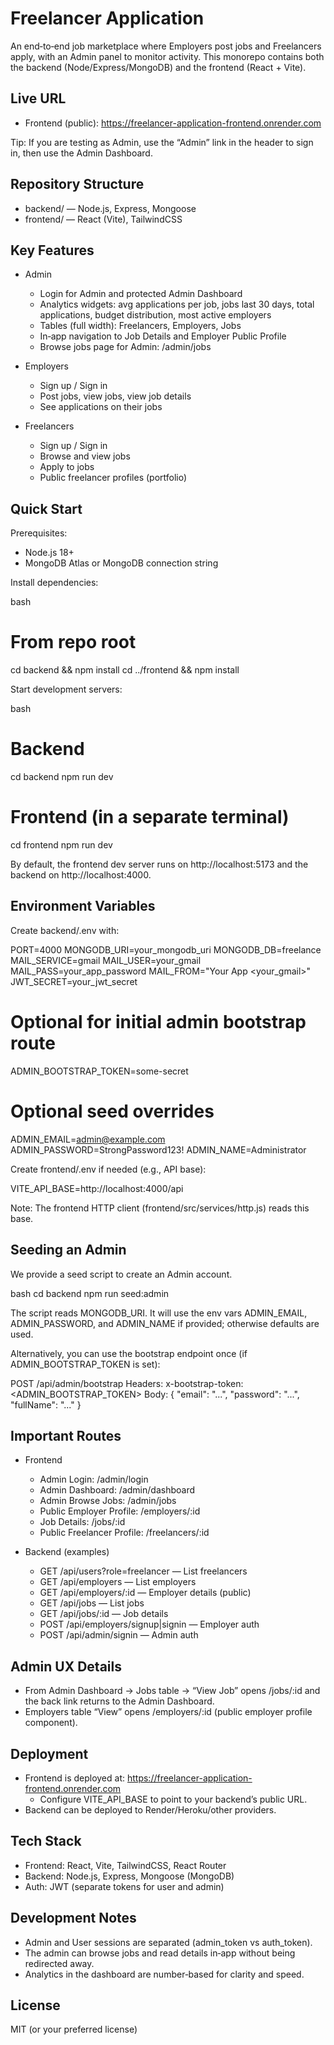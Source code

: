 # Freelancer Application

An end‑to‑end job marketplace where Employers post jobs and Freelancers apply, with an Admin panel to monitor activity. This monorepo contains both the backend (Node/Express/MongoDB) and the frontend (React + Vite).

## Live URL

- Frontend (public): https://freelancer-application-frontend.onrender.com

Tip: If you are testing as Admin, use the “Admin” link in the header to sign in, then use the Admin Dashboard.

## Repository Structure

- backend/ — Node.js, Express, Mongoose
- frontend/ — React (Vite), TailwindCSS

## Key Features

- Admin
  - Login for Admin and protected Admin Dashboard
  - Analytics widgets: avg applications per job, jobs last 30 days, total applications, budget distribution, most active employers
  - Tables (full width): Freelancers, Employers, Jobs
  - In‑app navigation to Job Details and Employer Public Profile
  - Browse jobs page for Admin: /admin/jobs

- Employers
  - Sign up / Sign in
  - Post jobs, view jobs, view job details
  - See applications on their jobs

- Freelancers
  - Sign up / Sign in
  - Browse and view jobs
  - Apply to jobs
  - Public freelancer profiles (portfolio)

## Quick Start

Prerequisites:

- Node.js 18+
- MongoDB Atlas or MongoDB connection string

Install dependencies:

bash
# From repo root
cd backend && npm install
cd ../frontend && npm install


Start development servers:

bash
# Backend
cd backend
npm run dev

# Frontend (in a separate terminal)
cd frontend
npm run dev


By default, the frontend dev server runs on http://localhost:5173 and the backend on http://localhost:4000.

## Environment Variables

Create backend/.env with:


PORT=4000
MONGODB_URI=your_mongodb_uri
MONGODB_DB=freelance
MAIL_SERVICE=gmail
MAIL_USER=your_gmail
MAIL_PASS=your_app_password
MAIL_FROM="Your App <your_gmail>"
JWT_SECRET=your_jwt_secret

# Optional for initial admin bootstrap route
ADMIN_BOOTSTRAP_TOKEN=some-secret

# Optional seed overrides
ADMIN_EMAIL=admin@example.com
ADMIN_PASSWORD=StrongPassword123!
ADMIN_NAME=Administrator


Create frontend/.env if needed (e.g., API base):


VITE_API_BASE=http://localhost:4000/api


Note: The frontend HTTP client (frontend/src/services/http.js) reads this base.

## Seeding an Admin

We provide a seed script to create an Admin account.

bash
cd backend
npm run seed:admin


The script reads MONGODB_URI. It will use the env vars ADMIN_EMAIL, ADMIN_PASSWORD, and ADMIN_NAME if provided; otherwise defaults are used.

Alternatively, you can use the bootstrap endpoint once (if ADMIN_BOOTSTRAP_TOKEN is set):


POST /api/admin/bootstrap
Headers: x-bootstrap-token: <ADMIN_BOOTSTRAP_TOKEN>
Body: { "email": "...", "password": "...", "fullName": "..." }


## Important Routes

- Frontend
  - Admin Login: /admin/login
  - Admin Dashboard: /admin/dashboard
  - Admin Browse Jobs: /admin/jobs
  - Public Employer Profile: /employers/:id
  - Job Details: /jobs/:id
  - Public Freelancer Profile: /freelancers/:id

- Backend (examples)
  - GET /api/users?role=freelancer — List freelancers
  - GET /api/employers — List employers
  - GET /api/employers/:id — Employer details (public)
  - GET /api/jobs — List jobs
  - GET /api/jobs/:id — Job details
  - POST /api/employers/signup|signin — Employer auth
  - POST /api/admin/signin — Admin auth

## Admin UX Details

- From Admin Dashboard → Jobs table → “View Job” opens /jobs/:id and the back link returns to the Admin Dashboard.
- Employers table “View” opens /employers/:id (public employer profile component).

## Deployment

- Frontend is deployed at: https://freelancer-application-frontend.onrender.com
  - Configure VITE_API_BASE to point to your backend’s public URL.
- Backend can be deployed to Render/Heroku/other providers.

## Tech Stack

- Frontend: React, Vite, TailwindCSS, React Router
- Backend: Node.js, Express, Mongoose (MongoDB)
- Auth: JWT (separate tokens for user and admin)

## Development Notes

- Admin and User sessions are separated (admin_token vs auth_token).
- The admin can browse jobs and read details in‑app without being redirected away.
- Analytics in the dashboard are number‑based for clarity and speed.

## License

MIT (or your preferred license)
